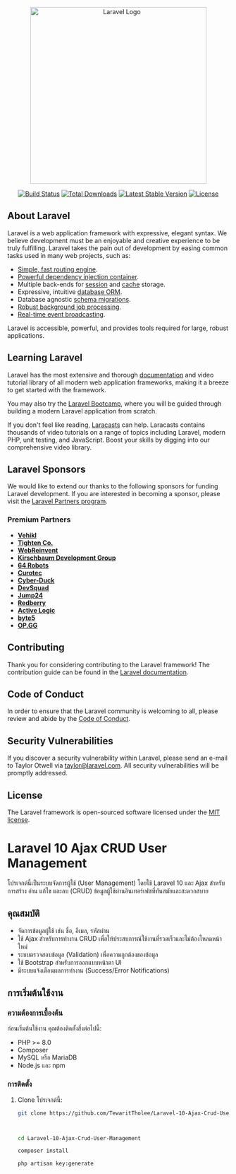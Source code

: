 <p align="center"><a href="https://laravel.com" target="_blank"><img src="https://raw.githubusercontent.com/laravel/art/master/logo-lockup/5%20SVG/2%20CMYK/1%20Full%20Color/laravel-logolockup-cmyk-red.svg" width="400" alt="Laravel Logo"></a></p>

<p align="center">
<a href="https://github.com/laravel/framework/actions"><img src="https://github.com/laravel/framework/workflows/tests/badge.svg" alt="Build Status"></a>
<a href="https://packagist.org/packages/laravel/framework"><img src="https://img.shields.io/packagist/dt/laravel/framework" alt="Total Downloads"></a>
<a href="https://packagist.org/packages/laravel/framework"><img src="https://img.shields.io/packagist/v/laravel/framework" alt="Latest Stable Version"></a>
<a href="https://packagist.org/packages/laravel/framework"><img src="https://img.shields.io/packagist/l/laravel/framework" alt="License"></a>
</p>

## About Laravel

Laravel is a web application framework with expressive, elegant syntax. We believe development must be an enjoyable and creative experience to be truly fulfilling. Laravel takes the pain out of development by easing common tasks used in many web projects, such as:

- [Simple, fast routing engine](https://laravel.com/docs/routing).
- [Powerful dependency injection container](https://laravel.com/docs/container).
- Multiple back-ends for [session](https://laravel.com/docs/session) and [cache](https://laravel.com/docs/cache) storage.
- Expressive, intuitive [database ORM](https://laravel.com/docs/eloquent).
- Database agnostic [schema migrations](https://laravel.com/docs/migrations).
- [Robust background job processing](https://laravel.com/docs/queues).
- [Real-time event broadcasting](https://laravel.com/docs/broadcasting).

Laravel is accessible, powerful, and provides tools required for large, robust applications.

## Learning Laravel

Laravel has the most extensive and thorough [documentation](https://laravel.com/docs) and video tutorial library of all modern web application frameworks, making it a breeze to get started with the framework.

You may also try the [Laravel Bootcamp](https://bootcamp.laravel.com), where you will be guided through building a modern Laravel application from scratch.

If you don't feel like reading, [Laracasts](https://laracasts.com) can help. Laracasts contains thousands of video tutorials on a range of topics including Laravel, modern PHP, unit testing, and JavaScript. Boost your skills by digging into our comprehensive video library.

## Laravel Sponsors

We would like to extend our thanks to the following sponsors for funding Laravel development. If you are interested in becoming a sponsor, please visit the [Laravel Partners program](https://partners.laravel.com).

### Premium Partners

- **[Vehikl](https://vehikl.com/)**
- **[Tighten Co.](https://tighten.co)**
- **[WebReinvent](https://webreinvent.com/)**
- **[Kirschbaum Development Group](https://kirschbaumdevelopment.com)**
- **[64 Robots](https://64robots.com)**
- **[Curotec](https://www.curotec.com/services/technologies/laravel/)**
- **[Cyber-Duck](https://cyber-duck.co.uk)**
- **[DevSquad](https://devsquad.com/hire-laravel-developers)**
- **[Jump24](https://jump24.co.uk)**
- **[Redberry](https://redberry.international/laravel/)**
- **[Active Logic](https://activelogic.com)**
- **[byte5](https://byte5.de)**
- **[OP.GG](https://op.gg)**

## Contributing

Thank you for considering contributing to the Laravel framework! The contribution guide can be found in the [Laravel documentation](https://laravel.com/docs/contributions).

## Code of Conduct

In order to ensure that the Laravel community is welcoming to all, please review and abide by the [Code of Conduct](https://laravel.com/docs/contributions#code-of-conduct).

## Security Vulnerabilities

If you discover a security vulnerability within Laravel, please send an e-mail to Taylor Otwell via [taylor@laravel.com](mailto:taylor@laravel.com). All security vulnerabilities will be promptly addressed.

## License

The Laravel framework is open-sourced software licensed under the [MIT license](https://opensource.org/licenses/MIT).




# Laravel 10 Ajax CRUD User Management

โปรเจกต์นี้เป็นระบบจัดการผู้ใช้ (User Management) โดยใช้ Laravel 10 และ Ajax สำหรับการสร้าง อ่าน แก้ไข และลบ (CRUD) ข้อมูลผู้ใช้ผ่านอินเทอร์เฟซที่ทันสมัยและสะดวกสบาย

## คุณสมบัติ

- จัดการข้อมูลผู้ใช้ เช่น ชื่อ, อีเมล, รหัสผ่าน
- ใช้ Ajax สำหรับการทำงาน CRUD เพื่อให้ประสบการณ์ใช้งานที่รวดเร็วและไม่ต้องโหลดหน้าใหม่
- ระบบตรวจสอบข้อมูล (Validation) เพื่อความถูกต้องของข้อมูล
- ใช้ Bootstrap สำหรับการออกแบบหน้าตา UI
- มีระบบแจ้งเตือนผลการทำงาน (Success/Error Notifications)

## การเริ่มต้นใช้งาน

### ความต้องการเบื้องต้น

ก่อนเริ่มต้นใช้งาน คุณต้องติดตั้งสิ่งต่อไปนี้:

- PHP >= 8.0
- Composer
- MySQL หรือ MariaDB
- Node.js และ npm

### การติดตั้ง

1. Clone โปรเจกต์นี้:

   ```bash
   git clone https://github.com/TewaritTholee/Laravel-10-Ajax-Crud-User-Management.git



   cd Laravel-10-Ajax-Crud-User-Management

   composer install

   php artisan key:generate
